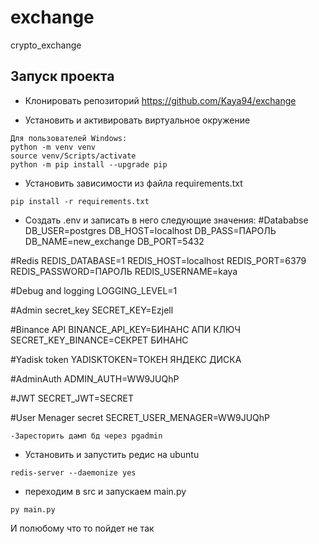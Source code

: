 # exchange
crypto_exchange

## Запуск проекта

- Клонировать репозиторий https://github.com/Kaya94/exchange

- Установить и активировать виртуальное окружение    
```
Для пользователей Windows:
python -m venv venv
source venv/Scripts/activate
python -m pip install --upgrade pip
```
- Установить зависимости из файла requirements.txt
```
pip install -r requirements.txt
```
 - Создать .env и записать в него следующие значения:
#Datababse
DB_USER=postgres
DB_HOST=localhost
DB_PASS=ПАРОЛЬ
DB_NAME=new_exchange
DB_PORT=5432

#Redis
REDIS_DATABASE=1
REDIS_HOST=localhost
REDIS_PORT=6379
REDIS_PASSWORD=ПАРОЛЬ
REDIS_USERNAME=kaya

#Debug and logging
LOGGING_LEVEL=1

#Admin secret_key
SECRET_KEY=Ezjell

#Binance API
BINANCE_API_KEY=БИНАНС АПИ КЛЮЧ
SECRET_KEY_BINANCE=СЕКРЕТ БИНАНС

#Yadisk token
YADISKTOKEN=ТОКЕН ЯНДЕКС ДИСКА

#AdminAuth
ADMIN_AUTH=WW9JUQhP

#JWT
SECRET_JWT=SECRET

#User Menager secret
SECRET_USER_MENAGER=WW9JUQhP
```
-Заресторить дамп бд через pgadmin
```
- Установить и запустить редис на ubuntu
```
redis-server --daemonize yes
```
- переходим в src и запускаем main.py
```
py main.py
```
И полюбому что то пойдет не так
